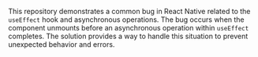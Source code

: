 This repository demonstrates a common bug in React Native related to the `useEffect` hook and asynchronous operations.  The bug occurs when the component unmounts before an asynchronous operation within `useEffect` completes. The solution provides a way to handle this situation to prevent unexpected behavior and errors.
